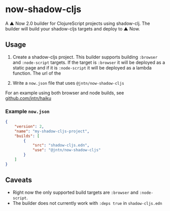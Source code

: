 # now-shadow-cljs
A ▲ Now 2.0 builder for ClojureScript projects using shadow-clj. The builder will build your shadow-cljs targets and deploy to ▲ Now.

## Usage

1. Create a shadow-cljs project. This builder supports building `:browser` and `:node-script` targets. If the target is `:browser` it will be deployed as a static page and if it is `:node-script` it will be deployed as a lambda function. The url of the 

2. Write a `now.json` file that uses `@jntn/now-shadow-cljs`

For an example using both browser and node builds, see [github.com/jntn/haiku](https://github.com/jntn/haiku)

### Example `now.json`
``` json
{
    "version": 2,
    "name": "my-shadow-cljs-project",
    "builds": [
        {
            "src": "shadow-cljs.edn",
            "use": "@jntn/now-shadow-cljs"
        }
    ]
}
```

## Caveats
* Right now the only supported build targets are `:browser` and `:node-script`.
* The builder does not currently work with `:deps true` in `shadow-cljs.edn`